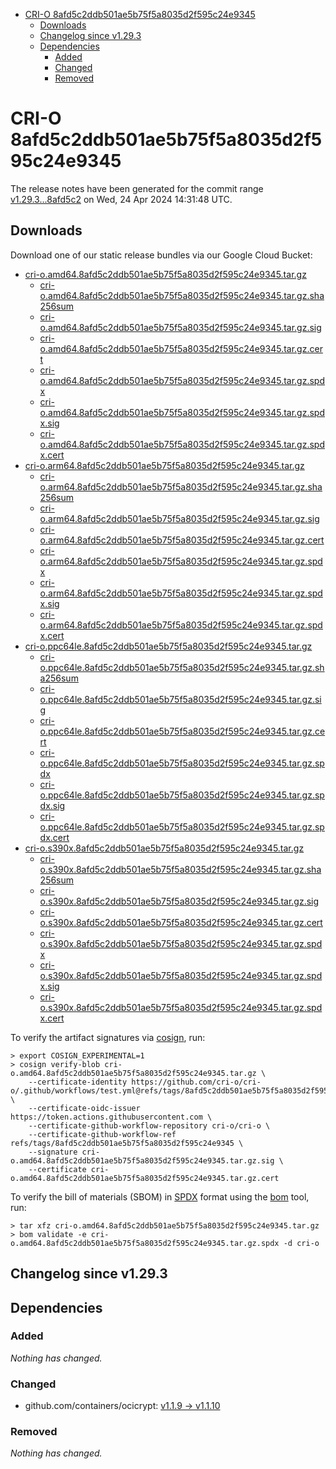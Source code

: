 - [CRI-O 8afd5c2ddb501ae5b75f5a8035d2f595c24e9345](#cri-o-8afd5c2ddb501ae5b75f5a8035d2f595c24e9345)
  - [Downloads](#downloads)
  - [Changelog since v1.29.3](#changelog-since-v1293)
  - [Dependencies](#dependencies)
    - [Added](#added)
    - [Changed](#changed)
    - [Removed](#removed)

# CRI-O 8afd5c2ddb501ae5b75f5a8035d2f595c24e9345

The release notes have been generated for the commit range
[v1.29.3...8afd5c2](https://github.com/cri-o/cri-o/compare/v1.29.3...8afd5c2ddb501ae5b75f5a8035d2f595c24e9345) on Wed, 24 Apr 2024 14:31:48 UTC.

## Downloads

Download one of our static release bundles via our Google Cloud Bucket:

- [cri-o.amd64.8afd5c2ddb501ae5b75f5a8035d2f595c24e9345.tar.gz](https://storage.googleapis.com/cri-o/artifacts/cri-o.amd64.8afd5c2ddb501ae5b75f5a8035d2f595c24e9345.tar.gz)
  - [cri-o.amd64.8afd5c2ddb501ae5b75f5a8035d2f595c24e9345.tar.gz.sha256sum](https://storage.googleapis.com/cri-o/artifacts/cri-o.amd64.8afd5c2ddb501ae5b75f5a8035d2f595c24e9345.tar.gz.sha256sum)
  - [cri-o.amd64.8afd5c2ddb501ae5b75f5a8035d2f595c24e9345.tar.gz.sig](https://storage.googleapis.com/cri-o/artifacts/cri-o.amd64.8afd5c2ddb501ae5b75f5a8035d2f595c24e9345.tar.gz.sig)
  - [cri-o.amd64.8afd5c2ddb501ae5b75f5a8035d2f595c24e9345.tar.gz.cert](https://storage.googleapis.com/cri-o/artifacts/cri-o.amd64.8afd5c2ddb501ae5b75f5a8035d2f595c24e9345.tar.gz.cert)
  - [cri-o.amd64.8afd5c2ddb501ae5b75f5a8035d2f595c24e9345.tar.gz.spdx](https://storage.googleapis.com/cri-o/artifacts/cri-o.amd64.8afd5c2ddb501ae5b75f5a8035d2f595c24e9345.tar.gz.spdx)
  - [cri-o.amd64.8afd5c2ddb501ae5b75f5a8035d2f595c24e9345.tar.gz.spdx.sig](https://storage.googleapis.com/cri-o/artifacts/cri-o.amd64.8afd5c2ddb501ae5b75f5a8035d2f595c24e9345.tar.gz.spdx.sig)
  - [cri-o.amd64.8afd5c2ddb501ae5b75f5a8035d2f595c24e9345.tar.gz.spdx.cert](https://storage.googleapis.com/cri-o/artifacts/cri-o.amd64.8afd5c2ddb501ae5b75f5a8035d2f595c24e9345.tar.gz.spdx.cert)
- [cri-o.arm64.8afd5c2ddb501ae5b75f5a8035d2f595c24e9345.tar.gz](https://storage.googleapis.com/cri-o/artifacts/cri-o.arm64.8afd5c2ddb501ae5b75f5a8035d2f595c24e9345.tar.gz)
  - [cri-o.arm64.8afd5c2ddb501ae5b75f5a8035d2f595c24e9345.tar.gz.sha256sum](https://storage.googleapis.com/cri-o/artifacts/cri-o.arm64.8afd5c2ddb501ae5b75f5a8035d2f595c24e9345.tar.gz.sha256sum)
  - [cri-o.arm64.8afd5c2ddb501ae5b75f5a8035d2f595c24e9345.tar.gz.sig](https://storage.googleapis.com/cri-o/artifacts/cri-o.arm64.8afd5c2ddb501ae5b75f5a8035d2f595c24e9345.tar.gz.sig)
  - [cri-o.arm64.8afd5c2ddb501ae5b75f5a8035d2f595c24e9345.tar.gz.cert](https://storage.googleapis.com/cri-o/artifacts/cri-o.arm64.8afd5c2ddb501ae5b75f5a8035d2f595c24e9345.tar.gz.cert)
  - [cri-o.arm64.8afd5c2ddb501ae5b75f5a8035d2f595c24e9345.tar.gz.spdx](https://storage.googleapis.com/cri-o/artifacts/cri-o.arm64.8afd5c2ddb501ae5b75f5a8035d2f595c24e9345.tar.gz.spdx)
  - [cri-o.arm64.8afd5c2ddb501ae5b75f5a8035d2f595c24e9345.tar.gz.spdx.sig](https://storage.googleapis.com/cri-o/artifacts/cri-o.arm64.8afd5c2ddb501ae5b75f5a8035d2f595c24e9345.tar.gz.spdx.sig)
  - [cri-o.arm64.8afd5c2ddb501ae5b75f5a8035d2f595c24e9345.tar.gz.spdx.cert](https://storage.googleapis.com/cri-o/artifacts/cri-o.arm64.8afd5c2ddb501ae5b75f5a8035d2f595c24e9345.tar.gz.spdx.cert)
- [cri-o.ppc64le.8afd5c2ddb501ae5b75f5a8035d2f595c24e9345.tar.gz](https://storage.googleapis.com/cri-o/artifacts/cri-o.ppc64le.8afd5c2ddb501ae5b75f5a8035d2f595c24e9345.tar.gz)
  - [cri-o.ppc64le.8afd5c2ddb501ae5b75f5a8035d2f595c24e9345.tar.gz.sha256sum](https://storage.googleapis.com/cri-o/artifacts/cri-o.ppc64le.8afd5c2ddb501ae5b75f5a8035d2f595c24e9345.tar.gz.sha256sum)
  - [cri-o.ppc64le.8afd5c2ddb501ae5b75f5a8035d2f595c24e9345.tar.gz.sig](https://storage.googleapis.com/cri-o/artifacts/cri-o.ppc64le.8afd5c2ddb501ae5b75f5a8035d2f595c24e9345.tar.gz.sig)
  - [cri-o.ppc64le.8afd5c2ddb501ae5b75f5a8035d2f595c24e9345.tar.gz.cert](https://storage.googleapis.com/cri-o/artifacts/cri-o.ppc64le.8afd5c2ddb501ae5b75f5a8035d2f595c24e9345.tar.gz.cert)
  - [cri-o.ppc64le.8afd5c2ddb501ae5b75f5a8035d2f595c24e9345.tar.gz.spdx](https://storage.googleapis.com/cri-o/artifacts/cri-o.ppc64le.8afd5c2ddb501ae5b75f5a8035d2f595c24e9345.tar.gz.spdx)
  - [cri-o.ppc64le.8afd5c2ddb501ae5b75f5a8035d2f595c24e9345.tar.gz.spdx.sig](https://storage.googleapis.com/cri-o/artifacts/cri-o.ppc64le.8afd5c2ddb501ae5b75f5a8035d2f595c24e9345.tar.gz.spdx.sig)
  - [cri-o.ppc64le.8afd5c2ddb501ae5b75f5a8035d2f595c24e9345.tar.gz.spdx.cert](https://storage.googleapis.com/cri-o/artifacts/cri-o.ppc64le.8afd5c2ddb501ae5b75f5a8035d2f595c24e9345.tar.gz.spdx.cert)
- [cri-o.s390x.8afd5c2ddb501ae5b75f5a8035d2f595c24e9345.tar.gz](https://storage.googleapis.com/cri-o/artifacts/cri-o.s390x.8afd5c2ddb501ae5b75f5a8035d2f595c24e9345.tar.gz)
  - [cri-o.s390x.8afd5c2ddb501ae5b75f5a8035d2f595c24e9345.tar.gz.sha256sum](https://storage.googleapis.com/cri-o/artifacts/cri-o.s390x.8afd5c2ddb501ae5b75f5a8035d2f595c24e9345.tar.gz.sha256sum)
  - [cri-o.s390x.8afd5c2ddb501ae5b75f5a8035d2f595c24e9345.tar.gz.sig](https://storage.googleapis.com/cri-o/artifacts/cri-o.s390x.8afd5c2ddb501ae5b75f5a8035d2f595c24e9345.tar.gz.sig)
  - [cri-o.s390x.8afd5c2ddb501ae5b75f5a8035d2f595c24e9345.tar.gz.cert](https://storage.googleapis.com/cri-o/artifacts/cri-o.s390x.8afd5c2ddb501ae5b75f5a8035d2f595c24e9345.tar.gz.cert)
  - [cri-o.s390x.8afd5c2ddb501ae5b75f5a8035d2f595c24e9345.tar.gz.spdx](https://storage.googleapis.com/cri-o/artifacts/cri-o.s390x.8afd5c2ddb501ae5b75f5a8035d2f595c24e9345.tar.gz.spdx)
  - [cri-o.s390x.8afd5c2ddb501ae5b75f5a8035d2f595c24e9345.tar.gz.spdx.sig](https://storage.googleapis.com/cri-o/artifacts/cri-o.s390x.8afd5c2ddb501ae5b75f5a8035d2f595c24e9345.tar.gz.spdx.sig)
  - [cri-o.s390x.8afd5c2ddb501ae5b75f5a8035d2f595c24e9345.tar.gz.spdx.cert](https://storage.googleapis.com/cri-o/artifacts/cri-o.s390x.8afd5c2ddb501ae5b75f5a8035d2f595c24e9345.tar.gz.spdx.cert)

To verify the artifact signatures via [cosign](https://github.com/sigstore/cosign), run:

```console
> export COSIGN_EXPERIMENTAL=1
> cosign verify-blob cri-o.amd64.8afd5c2ddb501ae5b75f5a8035d2f595c24e9345.tar.gz \
    --certificate-identity https://github.com/cri-o/cri-o/.github/workflows/test.yml@refs/tags/8afd5c2ddb501ae5b75f5a8035d2f595c24e9345 \
    --certificate-oidc-issuer https://token.actions.githubusercontent.com \
    --certificate-github-workflow-repository cri-o/cri-o \
    --certificate-github-workflow-ref refs/tags/8afd5c2ddb501ae5b75f5a8035d2f595c24e9345 \
    --signature cri-o.amd64.8afd5c2ddb501ae5b75f5a8035d2f595c24e9345.tar.gz.sig \
    --certificate cri-o.amd64.8afd5c2ddb501ae5b75f5a8035d2f595c24e9345.tar.gz.cert
```

To verify the bill of materials (SBOM) in [SPDX](https://spdx.org) format using the [bom](https://sigs.k8s.io/bom) tool, run:

```console
> tar xfz cri-o.amd64.8afd5c2ddb501ae5b75f5a8035d2f595c24e9345.tar.gz
> bom validate -e cri-o.amd64.8afd5c2ddb501ae5b75f5a8035d2f595c24e9345.tar.gz.spdx -d cri-o
```

## Changelog since v1.29.3

## Dependencies

### Added
_Nothing has changed._

### Changed
- github.com/containers/ocicrypt: [v1.1.9 → v1.1.10](https://github.com/containers/ocicrypt/compare/v1.1.9...v1.1.10)

### Removed
_Nothing has changed._
